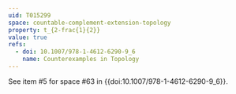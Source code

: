 ```yaml
---
uid: T015299
space: countable-complement-extension-topology
property: t_{2-frac{1}{2}}
value: true
refs:
  - doi: 10.1007/978-1-4612-6290-9_6
    name: Counterexamples in Topology
---
```

See item #5 for space #63 in {{doi:10.1007/978-1-4612-6290-9_6}}.
